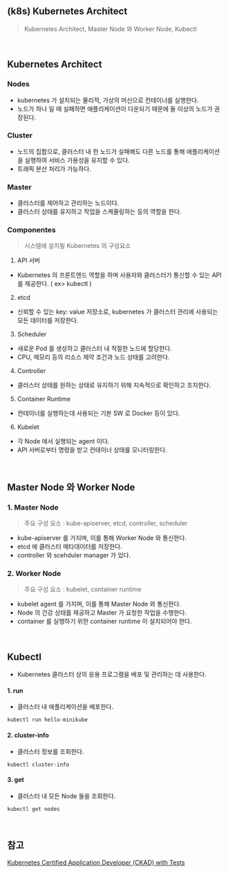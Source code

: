 ## (k8s) Kubernetes Architect
>  Kubernetes Architect, Master Node 와 Worker Node, Kubectl

<br>

## Kubernetes Architect

### Nodes
- kubernetes 가 설치되는 물리적, 가상의 머신으로 컨테이너를 실행한다.
- 노드가 하나 일 때 실패하면 애플리케이션이 다운되기 때문에 둘 이상의 노드가 권장된다.
### Cluster
- 노드의 집합으로, 클러스터 내 한 노드가 실패해도 다른 노드를 통해 애플리케이션을 실행하여 서비스 가용성을 유지할 수 있다. 
- 트래픽 분산 처리가 가능하다.
### Master
- 클러스터를 제어하고 관리하는 노드이다.
- 클러스터 상태를 유지하고 작업을 스케줄링하는 등의 역할을 한다.
### Componentes
> 시스템에 설치될 Kubernetes 의 구성요소

1. API 서버 
- Kubernetes 의 프론트엔드 역할을 하며 사용자와 클러스터가 통신할 수 있는 API 를 제공한다. ( ex> kubectl )
2. etcd
 -  신뢰할 수 있는 key: value 저장소로, kubernetes 가 클러스터 관리에 사용되는 모든 데이터를 저장한다. 
3. Scheduler 
 - 새로운 Pod 를 생성하고 클러스터 내 적절한 노드에 할당한다.
 - CPU, 메모리 등의 리소스 제약 조건과 노드 상태를 고려한다.
4. Controller
 - 클러스터 상태를 원하는 상태로 유지하기 위해 지속적으로 확인하고 조치한다.
5. Container Runtime
 - 컨테이너를 실행하는데 사용되는 기본 SW 로 Docker 등이 있다.
6. Kubelet 
 - 각 Node 에서 실행되는 agent 이다.
 - API 서버로부터 명령을 받고 컨테이너 상태를 모니터링한다.

<br>

## Master Node 와 Worker Node
### 1. Master Node
> 주요 구성 요소 : kube-apiserver, etcd, controller, scheduler

- kube-apiserver 를 가지며, 이를 통해 Worker Node 와 통신한다. 
- etcd 에 클러스터 메타데이터를 저장한다.
- controller 와 scehduler manager 가 있다. 

### 2. Worker Node
> 주요 구성 요소 : kubelet, container runtime

- kubelet agent 를 가지며, 이를 통해 Master Node 와 통신한다. 
- Node 의 건강 상태를 제공하고 Master 가 요청한 작업을 수행한다. 
- container 를 실행하기 위한 container runtime 이 설치되어야 한다. 

<br>

## Kubectl
- Kubernetes 클러스터 상의 응용 프로그램을 배포 및 관리하는 데 사용한다.
#### 1. run
- 클러스터 내 애플리케이션을 배포한다.
```shell
kubectl run hello-minikube
```
#### 2. cluster-info
- 클러스터 정보를 조회한다.
```shell
kubectl cluster-info
```
#### 3. get
- 클러스터 내 모든 Node 들을 조회한다.
```shell
kubectl get nodes
```

<br>

## 참고
[Kubernetes Certified Application Developer (CKAD) with Tests](https://www.udemy.com/share/1013BQ3@FHcQPh5fdtPOTP1ZXYZVcotPtN9ZvIN1IS37fa49ax7L0Kti3Q1cVKrL8WjJxV0YjA==/)
